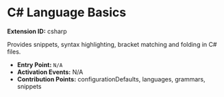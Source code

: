 # C# Language Basics

**Extension ID:** csharp

Provides snippets, syntax highlighting, bracket matching and folding in C# files.

* **Entry Point:** `N/A`
* **Activation Events:** N/A
* **Contribution Points:** configurationDefaults, languages, grammars, snippets
